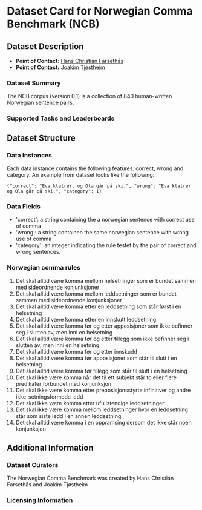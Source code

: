 # Dataset Card for Norwegian Comma Benchmark (NCB)

## Dataset Description
- **Point of Contact:** [Hans Christian Farsethås](mailto:hans.farsethas@uib.no)
- **Point of Contact:** [Joakim Tjøstheim](mailto:joakimtjostheim@outlook.com)

### Dataset Summary

The NCB corpus (version 0.1) is a collection of 840 human-written Norwegian sentence pairs.

### Supported Tasks and Leaderboards


## Dataset Structure

### Data Instances
Each data instance contains the following features: correct, wrong and category. An example from dataset looks like the following:
```
{"correct": "Eva klatrer, og Ola går på ski.", "wrong": "Eva klatrer og Ola går på ski.", "category": 1}

```

### Data Fields

- 'correct': a string containing the a norwegian sentence with correct use of comma
- 'wrong': a string containen the same norwegian sentence with wrong use of comma
- 'category': an integer indicating the rule testet by the pair of correct and wrong sentences.

### Norwegian comma rules

1. Det skal alltid være komma mellom helsetninger som er bundet sammen med sideordnende konjunksjoner
2. Det skal alltid være komma mellom leddsetninger som er bundet sammen med sideordnende konjunksjoner
3. Det skal alltid være komma etter en leddsetning som står først i en helsetning
4. Det skal alltid være komma etter en innskutt leddsetning
501. Det skal alltid være komma før og etter apposisjoner som ikke befinner seg i slutten av, men inni en helsetning
502. Det skal alltid være komma før og etter tillegg som ikke befinner seg i slutten av, men inni en helsetning
503. Det skal alltid være komma før og etter innskudd
601. Det skal alltid være komma før apposisjoner som står til slutt i en helsetning
602. Det skal alltid være komma før tillegg som står til slutt i en helsetning
7. Det skal ikke være komma når det til ett subjekt står to eller flere predikater forbundet med konjunksjon
8. Det skal ikke være komma etter preposisjonsstyrte infinitiver og andre ikke-setningsformede ledd
9. Det skal ikke være komma etter ufullstendige leddsetninger
10. Det skal ikke være komma mellom leddsetninger hvor en leddsetning står som siste ledd i en annen leddsetning
11. Det skal alltid være komma i en oppramsing dersom det ikke står noen konjunksjon


## Additional Information

### Dataset Curators
The Norwegian Comma Benchmark was created by Hans Christian Farsethås and Joakim Tjøstheim

### Licensing Information

